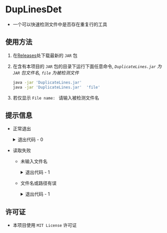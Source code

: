 # DupLinesDet

- 一个可以快速检测文件中是否存在重复行的工具


## 使用方法

1.  在[Releases](https://github.com/SessionHu/DupLinesDet/releases/)处下载最新的 `JAR` 包

2.  在含有本项目的 `JAR` 包的目录下运行下面任意命令, *`DuplicateLines.jar` 为 `JAR` 包文件名, `file` 为被检测文件*
    ```bash
    java -jar 'DuplicateLines.jar'
    java -jar 'DuplicateLines.jar'  'file'
    ```

3.  若仅显示 `File name: ` 请输入被检测文件名


## 提示信息

- 正常退出
  <details>
  <summary>退出代码 - 0</summary>

  ```
  info: 没有重复的行
  ```

  </details>
    
- 读取失败
  - 未输入文件名
    <details>
    <summary>退出代码 - 1</summary>
    <p>
      
    ```
    fatal: 文件名不能为空
    ```
    
    </p>
    </details>
  - 文件名或路径有误
    <details>
    <summary>退出代码 - 1</summary>
    <p>
      
    ```
    fatal: 无法读取文件
    ```
    
    </p>
    </details>

## 许可证

- 本项目使用 `MIT License` 许可证
